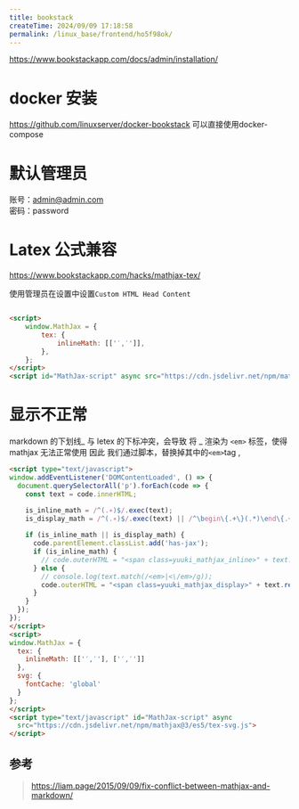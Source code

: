 ```yaml
---
title: bookstack
createTime: 2024/09/09 17:18:58
permalink: /linux_base/frontend/ho5f98ok/
---
```



https://www.bookstackapp.com/docs/admin/installation/

# docker 安装

https://github.com/linuxserver/docker-bookstack 可以直接使用docker-compose

# 默认管理员

账号：admin@admin.com  
密码：password




# Latex 公式兼容

https://www.bookstackapp.com/hacks/mathjax-tex/

使用管理员在设置中设置`Custom HTML Head Content`

```html

<script>
    window.MathJax = {
        tex: {
            inlineMath: [['′,′']],
        },
    };
</script>
<script id="MathJax-script" async src="https://cdn.jsdelivr.net/npm/mathjax@3/es5/tex-chtml-full.js"></script>

```

# 显示不正常

markdown 的下划线\_ 与 letex 的下标冲突，会导致 将 \_ 渲染为 `<em>` 标签，使得 mathjax 无法正常使用
因此 我们通过脚本，替换掉其中的`<em>`tag , 
<!-- inline 的公式还没有很好的办法解决这个问题 -->
<!-- 比如 x0+x1=0 -->
```html
<script type="text/javascript">
window.addEventListener('DOMContentLoaded', () => {
  document.querySelectorAll('p').forEach(code => {
    const text = code.innerHTML;

    is_inline_math = /^(.∗)$/.exec(text);
    is_display_math = /^(.∗)$/.exec(text) || /^\begin\{.+\}(.*)\end\{.+\}/ms.exec(text);
    
    if (is_inline_math || is_display_math) {
      code.parentElement.classList.add('has-jax');
      if (is_inline_math) {
        // code.outerHTML = "<span class=yuuki_mathjax_inline>" + text.replace(/<em>|<\/em>/g, '\_') + "</span>";
      } else {
        // console.log(text.match(/<em>|<\/em>/g));
        code.outerHTML = "<span class=yuuki_mathjax_display>" + text.replace(/<em>|<\/em>/g, '\_') + "</span>";
      }
    }
  });
});
</script>
<script>
window.MathJax = {
  tex: {
    inlineMath: [['′,′'], ['′,′']]
  },
  svg: {
    fontCache: 'global'
  }
};
</script>
<script type="text/javascript" id="MathJax-script" async
  src="https://cdn.jsdelivr.net/npm/mathjax@3/es5/tex-svg.js">
</script>

```

## 参考
> https://liam.page/2015/09/09/fix-conflict-between-mathjax-and-markdown/